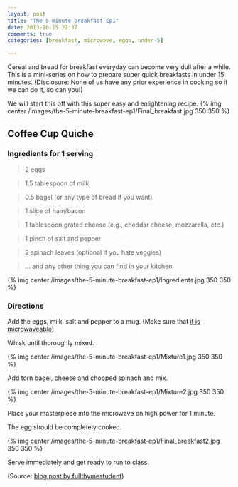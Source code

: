 ```yaml
---
layout: post
title: "The 5 minute breakfast Ep1"
date: 2013-10-15 22:37
comments: true
categories: [breakfast, microwave, eggs, under-5]

---
```

Cereal and bread for breakfast everyday can become very dull after a while. This is a mini-series on how to prepare super quick breakfasts in under 15 minutes. (Disclosure: None of us have any prior experience in cooking so if we can do it, so can you!)

We will start this off with this super easy and enlightening recipe. 
{% img center /images/the-5-minute-breakfast-ep1/Final_breakfast.jpg 350 350 %}
<!-- more -->

## Coffee Cup Quiche
### Ingredients for 1 serving

> 2 eggs

> 1.5 tablespoon of milk

> 0.5 bagel (or any type of bread if you want)

> 1 slice of ham/bacon

> 1 tablespoon grated cheese (e.g., cheddar cheese, mozzarella, etc.)

> 1 pinch of salt and pepper

> 2 spinach leaves (optional if you hate veggies)

> ... and any other thing you can find in your kitchen

{% img center /images/the-5-minute-breakfast-ep1/Ingredients.jpg 350 350 %}

### Directions

Add the eggs, milk, salt and pepper to a mug. (Make sure that [it is microwaveable][2]) 

Whisk until thoroughly mixed.

{% img center /images/the-5-minute-breakfast-ep1/Mixture1.jpg 350 350 %}

Add torn bagel, cheese and chopped spinach and mix.

{% img center /images/the-5-minute-breakfast-ep1/Mixture2.jpg 350 350 %}

Place your masterpiece into the microwave on high power for 1 minute.

The egg should be completely cooked. 

{% img center /images/the-5-minute-breakfast-ep1/Final_breakfast2.jpg 350 350 %}

Serve immediately and get ready to run to class.

(Source: [blog post by fullthymestudent][1])



  [1]: http://fullthymestudent.com/1-minute-microwave-quiche-in-a-mug/
  [2]: http://www.wikihow.com/Choose-Microwave-Safe-Containers
